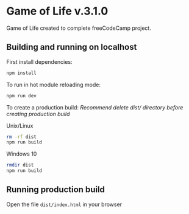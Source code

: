# Game of Life v.3.1.0

Game of Life created to complete freeCodeCamp project.

## Building and running on localhost

First install dependencies:

```sh
npm install
```

To run in hot module reloading mode:

```sh
npm run dev
```

To create a production build:
_Recommend delete dist/ directory before creating production build_

Unix/Linux
```sh
rm -rf dist
npm run build
```

Windows 10
```sh
rmdir dist
npm run build
```

## Running production build

Open the file `dist/index.html` in your browser


